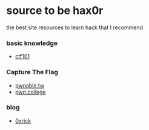 # source to be hax0r

the best site resources to learn hack that I recommend

### basic knowledge
- <a href="ctf101.org">ctf101</a>

### Capture The Flag
- <a href="pwnable.tw">pwnable.tw</a>
- <a href="pwn.college">pwn.college</a>

### blog 

- <a href="https://0xrick.github.io">0xrick</a>
